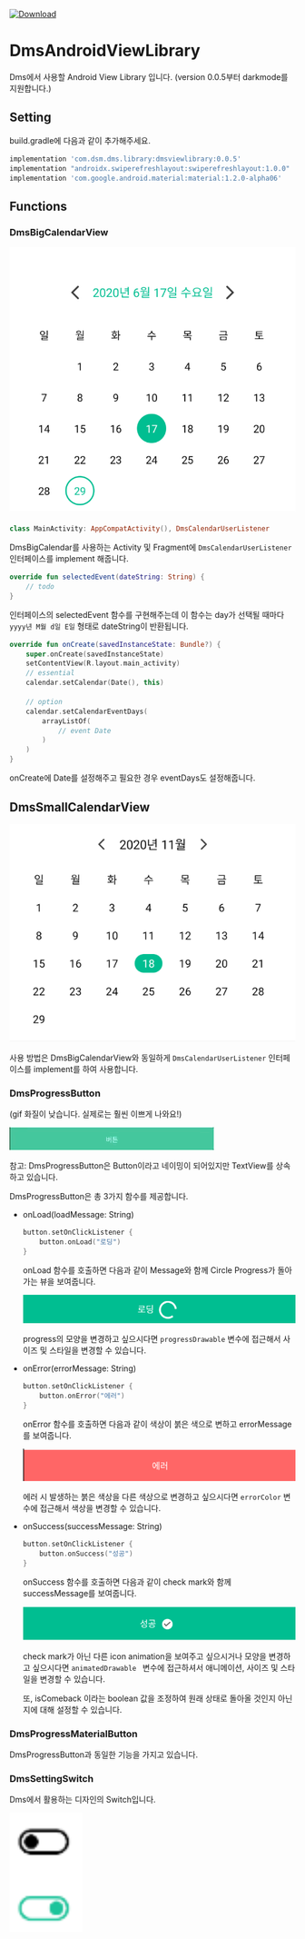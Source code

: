 [ ![Download](https://api.bintray.com/packages/dsm-dms/DmsAndroidViewLibrary/dmsviewlibrary/images/download.svg?version=0.0.5) ](https://bintray.com/dsm-dms/DmsAndroidViewLibrary/dmsviewlibrary/0.0.5/link)
# DmsAndroidViewLibrary 
Dms에서 사용할 Android View Library 입니다.
(version 0.0.5부터 darkmode를 지원합니다.)

## Setting
build.gradle에 다음과 같이 추가해주세요.
```gradle
implementation 'com.dsm.dms.library:dmsviewlibrary:0.0.5'
implementation "androidx.swiperefreshlayout:swiperefreshlayout:1.0.0"
implementation 'com.google.android.material:material:1.2.0-alpha06'
```

## Functions
### DmsBigCalendarView
![image](images/DmsBigCalendarView.png)

#### 
```kotlin
class MainActivity: AppCompatActivity(), DmsCalendarUserListener
```
DmsBigCalendar를 사용하는 Activity 및 Fragment에 ```DmsCalendarUserListener``` 인터페이스를 implement 해줍니다.

```kotlin
override fun selectedEvent(dateString: String) {
    // todo
}
```
인터페이스의 selectedEvent 함수를 구현해주는데 이 함수는 day가 선택될 때마다 ```yyyy년 M월 d일 E일``` 형태로 dateString이 반환됩니다.

```kotlin
override fun onCreate(savedInstanceState: Bundle?) {
    super.onCreate(savedInstanceState)
    setContentView(R.layout.main_activity)
    // essential
    calendar.setCalendar(Date(), this)

    // option
    calendar.setCalendarEventDays(
        arrayListOf(
            // event Date
        )
    )
}
```
onCreate에 Date를 설정해주고 필요한 경우 eventDays도 설정해줍니다.

## DmsSmallCalendarView
![image](images/DmsSmallCalendarView.png)

사용 방법은 DmsBigCalendarView와 동일하게 ```DmsCalendarUserListener``` 인터페이스를 implement를 하여 사용합니다.


### DmsProgressButton
(gif 화질이 낮습니다. 실제로는 훨씬 이쁘게 나와요!)

![image](images/DmsProgressButton.gif) 

참고: DmsProgressButton은 Button이라고 네이밍이 되어있지만 TextView를 상속하고 있습니다.

DmsProgressButton은 총 3가지 함수를 제공합니다.

* onLoad(loadMessage: String)
    ```kotlin 
    button.setOnClickListener {
        button.onLoad("로딩")
    }
    ```
    onLoad 함수를 호출하면 다음과 같이 Message와 함께 Circle Progress가 돌아가는 뷰을 보여줍니다.
    
    ![image](images/DmsProgressButtonLoading.png)

    progress의 모양을 변경하고 싶으시다면 ```progressDrawable``` 변수에 접근해서 사이즈 및 스타일을 변경할 수 있습니다.

* onError(errorMessage: String)
    ```kotlin 
    button.setOnClickListener {
        button.onError("에러")
    }
    ```
    onError 함수를 호출하면 다음과 같이 색상이 붉은 색으로 변하고 errorMessage를 보여줍니다.

    ![image](images/DmsProgressButtonError.png)

    에러 시 발생하는 붉은 색상을 다른 색상으로 변경하고 싶으시다면 ```errorColor``` 변수에 접근해서 색상을 변경할 수 있습니다.

* onSuccess(successMessage: String)
    ```kotlin 
    button.setOnClickListener {
        button.onSuccess("성공")
    }
    ```
    onSuccess 함수를 호출하면 다음과 같이 check mark와 함께 successMessage를 보여줍니다.

    ![image](images/DmsProgressButtonSuccess.png)

    check mark가 아닌 다른 icon animation을 보여주고 싶으시거나 모양을 변경하고 싶으시다면 ```animatedDrawable ``` 변수에 접근하셔서 애니메이션, 사이즈 및 스타일을 변경할 수 있습니다.

    또, isComeback 이라는 boolean 값을 조정하여 원래 상태로 돌아올 것인지 아닌지에 대해 설정할 수 있습니다.

### DmsProgressMaterialButton
DmsProgressButton과 동일한 기능을 가지고 있습니다.

### DmsSettingSwitch
Dms에서 활용하는 디자인의 Switch입니다.

![image](images/DmsSettingSwitch.png)
